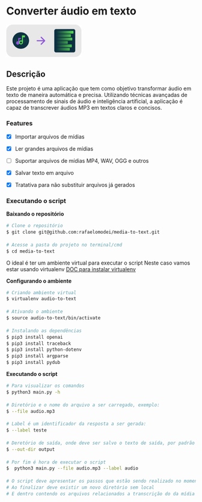 # Converter áudio em texto

<img alt="audio to text" src="./img/img-readme.png" width="200" />

## Descrição

Este projeto é uma aplicação que tem como objetivo transformar áudio em texto de maneira automática e precisa. Utilizando técnicas avançadas de processamento de sinais de áudio e inteligência artificial, a aplicação é capaz de transcrever áudios MP3 em textos claros e concisos.


### Features

- [x] Importar arquivos de mídias
- [x] Ler grandes arquivos de mídias
- [ ] Suportar arquivos de mídias MP4, WAV, OGG e outros
- [X] Salvar texto em arquivo
- [X] Tratativa para não substituir arquivos já gerados


### Executando o script


**Baixando o repositório**

```bash
# Clone o repositório
$ git clone git@github.com:rafaelomodei/media-to-text.git

# Acesse a pasta do projeto no terminal/cmd
$ cd media-to-text
```

O ideal é ter um ambiente virtual para executar o script
Neste caso vamos estar usando virtualenv
[DOC para instalar virtualenv](https://virtualenv.pypa.io/en/latest/installation.html)

**Configurando o ambiente**

```bash
# Criando ambiente virtual
$ virtualenv audio-to-text

# Ativando o ambiente
$ source audio-to-text/bin/activate

# Instalando as dependências
$ pip3 install openai
$ pip3 install traceback
$ pip3 install python-dotenv
$ pip3 install argparse
$ pip3 install pydub
```


**Executando o script**

```bash
# Para visualizar os comandos
$ python3 main.py -h

# Diretório e o nome do arquivo a ser carregado, exemplo:
$ --file audio.mp3

# Label é um identificador da resposta a ser gerada:
$ --label teste

# Deretório de saída, onde deve ser salvo o texto de saída, por padrão o diretório é output:
$ --out-dir output

# Por fim é hora de executar o script
$  python3 main.py --file audio.mp3 --label audio

# O script deve apresentar os passos que estão sendo realizado no momento
# Ao finalizar deve existir um novo diretório sem local
# E dentro contendo os arquivos relacionados a transcrição do da mídia
```